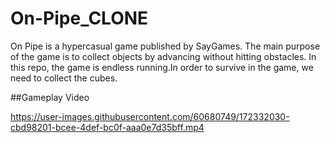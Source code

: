 # On-Pipe_CLONE
On Pipe is a hypercasual game published by SayGames. The main purpose of the game is to collect objects by advancing without hitting obstacles.
In this repo, the game is endless running.In order to survive in the game, we need to collect the cubes.

##Gameplay Video

https://user-images.githubusercontent.com/60680749/172332030-cbd98201-bcee-4def-bc0f-aaa0e7d35bff.mp4

